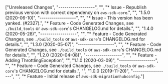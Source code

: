 ["Unreleased Changes", "------------------", "", "* Issue - Republish previous version with correct dependency on `aws-sdk-core`.", "", "1.5.0 (2020-06-10)", "------------------", "", "* Issue - This version has been yanked. (#2327).", "* Feature - Code Generated Changes, see `./build_tools` or `aws-sdk-core`'s CHANGELOG.md for details.", "", "1.4.0 (2020-05-28)", "------------------", "", "* Feature - Code Generated Changes, see `./build_tools` or `aws-sdk-core`'s CHANGELOG.md for details.", "", "1.3.0 (2020-05-07)", "------------------", "", "* Feature - Code Generated Changes, see `./build_tools` or `aws-sdk-core`'s CHANGELOG.md for details.", "", "1.2.0 (2020-04-08)", "------------------", "", "* Feature - Adding ThrottlingException", "", "1.1.0 (2020-03-09)", "------------------", "", "* Feature - Code Generated Changes, see `./build_tools` or `aws-sdk-core`'s CHANGELOG.md for details.", "", "1.0.0 (2019-11-20)", "------------------", "", "* Feature - Initial release of `aws-sdk-migrationhubconfig`."]